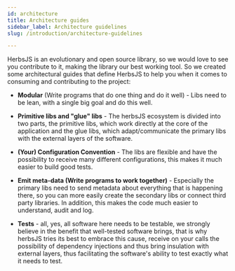 ```yaml
---
id: architecture
title: Architecture guides
sidebar_label: Architecture guidelines
slug: /introduction/architecture-guidelines

---
```


HerbsJS is an evolutionary and open source library, so we would love to see you contribute to it, making the library our best working tool. So we created some architectural guides that define HerbsJS to help you when it comes to consuming and contributing to the project:

- **Modular** (Write programs that do one thing and do it well) - Libs need to be lean, with a single big goal and do this well.

- **Primitive libs and "glue" libs** - The herbsJS ecosystem is divided into two parts, the primitive libs, which work directly at the core of the application and the glue libs, which adapt/communicate the primary libs with the external layers of the software.

- **(Your) Configuration Convention** - The libs are flexible and have the possibility to receive many different configurations, this makes it much easier to build good tests.

- **Emit meta-data (Write programs to work together)** - Especially the primary libs need to send metadata about everything that is happening there, so you can more easily create the secondary libs or connect third party libraries. In addition, this makes the code much easier to understand, audit and log.

- **Tests** - all, yes, all software here needs to be testable, we strongly believe in the benefit that well-tested software brings, that is why herbsJS tries its best to embrace this cause, receive on your calls the possibility of dependency injections and thus bring insulation with external layers, thus facilitating the software's ability to test exactly what it needs to test.
